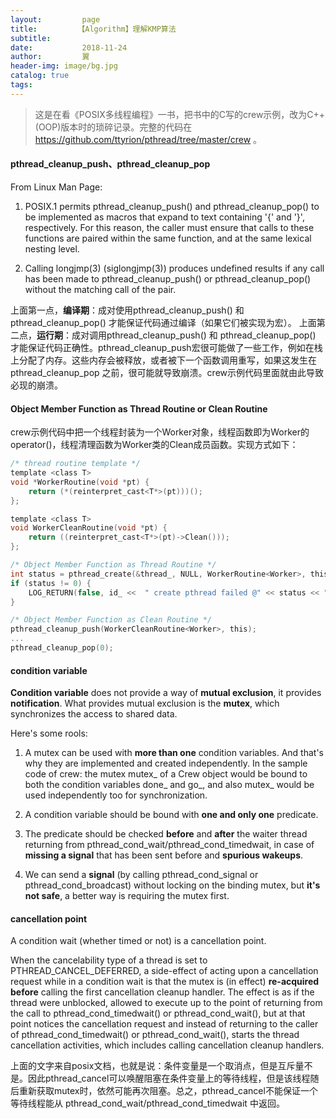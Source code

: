 ```yaml
---
layout:         page
title:         【Algorithm】理解KMP算法
subtitle:       
date:           2018-11-24
author:         翼
header-img: image/bg.jpg
catalog: true
tags:
---
```


> 这是在看《POSIX多线程编程》一书，把书中的C写的crew示例，改为C++(OOP)版本时的琐碎记录。完整的代码在 https://github.com/ttyrion/pthread/tree/master/crew 。


#### pthread_cleanup_push、pthread_cleanup_pop
From Linux Man Page: 
1. POSIX.1 permits pthread_cleanup_push() and pthread_cleanup_pop() to be implemented as macros that expand to text containing '{' and '}', respectively.  For this reason, the caller must ensure that calls to these functions are paired within the same function, and at the same lexical nesting level.

2. Calling longjmp(3) (siglongjmp(3)) produces undefined results if any call has been made to pthread_cleanup_push() or pthread_cleanup_pop() without the matching call of the pair.

上面第一点，**编译期**：成对使用pthread_cleanup_push() 和 pthread_cleanup_pop() 才能保证代码通过编译（如果它们被实现为宏）。
上面第二点，**运行期**：成对调用pthread_cleanup_push() 和 pthread_cleanup_pop() 才能保证代码正确性。pthread_cleanup_push宏很可能做了一些工作，例如在栈上分配了内存。这些内存会被释放，或者被下一个函数调用重写，如果这发生在 pthread_cleanup_pop 之前，很可能就导致崩溃。crew示例代码里面就由此导致必现的崩溃。

#### Object Member Function as Thread Routine or Clean Routine
crew示例代码中把一个线程封装为一个Worker对象，线程函数即为Worker的operator()，线程清理函数为Worker类的Clean成员函数。实现方式如下：

```C
/* thread routine template */
template <class T>
void *WorkerRoutine(void *pt) {
    return (*(reinterpret_cast<T*>(pt)))();
};

template <class T>
void WorkerCleanRoutine(void *pt) {
    return ((reinterpret_cast<T*>(pt)->Clean()));
};

/* Object Member Function as Thread Routine */
int status = pthread_create(&thread_, NULL, WorkerRoutine<Worker>, this);
if (status != 0) {
    LOG_RETURN(false, id_ <<  " create pthread failed @" << status << ".");
}

/* Object Member Function as Clean Routine */
pthread_cleanup_push(WorkerCleanRoutine<Worker>, this);
...
pthread_cleanup_pop(0);

```

#### condition variable
**Condition variable** does not provide a way of **mutual exclusion**, it provides **notification**. What provides mutual exclusion is the **mutex**, which synchronizes the access to shared data. 

Here's some rools:
1. A mutex can be used with **more than one** condition variables. And that's why they are implemented and created independently. In the sample code of crew: the mutex mutex_ of a Crew object would be bound to both the condition variables done_ and go_, and also mutex_ would be used independently too for synchronization.

2. A condition variable should be bound with **one and only one** predicate. 

3. The predicate should be checked **before** and **after** the waiter thread returning from pthread_cond_wait/pthread_cond_timedwait, in case of **missing a signal** that has been sent before and **spurious wakeups**.

4. We can send a **signal** (by calling pthread_cond_signal or pthread_cond_broadcast) without locking on the binding mutex, but **it's not safe**, a better way is requiring the mutex first.


#### cancellation point
A condition wait (whether timed or not) is a cancellation point.

When the cancelability type of a thread is set to PTHREAD_CANCEL_DEFERRED, a side-effect of acting upon a cancellation request while in a condition wait is that the mutex is (in effect) **re-acquired before** calling the first cancellation cleanup handler. The effect is as if the thread were unblocked, allowed to execute up to the point of returning from the call to pthread_cond_timedwait() or pthread_cond_wait(), but at that point notices the cancellation request and instead of returning to the caller of pthread_cond_timedwait() or pthread_cond_wait(), starts the thread cancellation activities, which includes calling cancellation cleanup handlers.

上面的文字来自posix文档，也就是说：条件变量是一个取消点，但是互斥量不是。因此pthread_cancel可以唤醒阻塞在条件变量上的等待线程，但是该线程随后重新获取mutex时，依然可能再次阻塞。总之，pthread_cancel不能保证一个等待线程能从 pthread_cond_wait/pthread_cond_timedwait 中返回。

